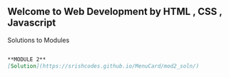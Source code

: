 ## Welcome to Web Development by HTML , CSS , Javascript 
Solutions to Modules 




```markdown

**MODULE 2**
[Solution](https://srishcodes.github.io/MenuCard/mod2_soln/)





```





